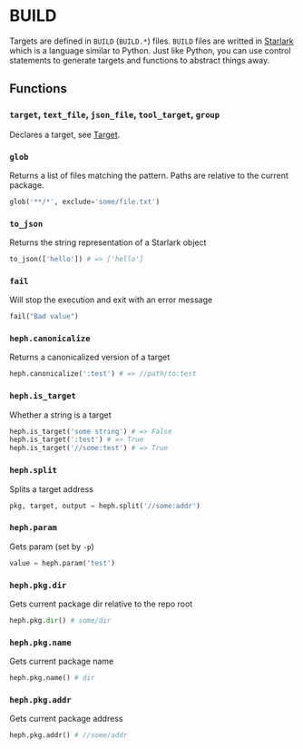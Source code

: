 # BUILD

Targets are defined in `BUILD` (`BUILD.*`) files. `BUILD` files are writted in [Starlark](https://github.com/bazelbuild/starlark) which is a language similar to Python.
Just like Python, you can use control statements to generate targets and functions to abstract things away.

## Functions

### `target`, `text_file`, `json_file`, `tool_target`, `group`

Declares a target, see [Target](target).

### `glob`

Returns a list of files matching the pattern. Paths are relative to the current package.

```python
glob('**/*', exclude='some/file.txt')
```

### `to_json`

Returns the string representation of a Starlark object

```python
to_json(['hello']) # => ['hello']
```

### `fail`

Will stop the execution and exit with an error message

```python
fail("Bad value")
```

### `heph.canonicalize`

Returns a canonicalized version of a target

```python
heph.canonicalize(':test') # => //path/to:test
```

### `heph.is_target`

Whether a string is a target

```python
heph.is_target('some string') # => False
heph.is_target(':test') # => True
heph.is_target('//some:test') # => True
```

### `heph.split`

Splits a target address

```python
pkg, target, output = heph.split('//some:addr')
```

### `heph.param`

Gets param (set by `-p`)

```python
value = heph.param('test')
```

### `heph.pkg.dir`

Gets current package dir relative to the repo root

```python
heph.pkg.dir() # some/dir
```

### `heph.pkg.name`

Gets current package name

```python
heph.pkg.name() # dir
```

### `heph.pkg.addr`

Gets current package address

```python
heph.pkg.addr() # //some/addr
```

